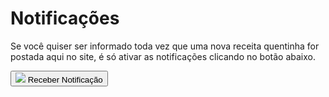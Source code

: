 <div id="modal-notification" class="d-none myModal-content">
  <h1 class="header-title">Notificações</h1>
  <form>
    <div class="px-md-1">
      <p class="text-center modal-notification-text mb-0 mt-3">
        Se você quiser ser informado toda vez que uma nova receita quentinha for postada aqui no site, é só ativar
        as notificações clicando no botão abaixo.
      </p>
    </div>
    <div class="d-flex justify-content-center pt-2">
      <button type="submit">
        <img src="{{ 'assets/images/modal-notification.png'  | relative_url }}" class="modal-img-notification">
        <span class="modal-icon-notification text-white font-weight-bold py-1 px-4">Receber Notificação</span>
      </button>
    </div>
  </form>
</div>


